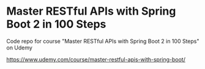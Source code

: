 # Master RESTful APIs with Spring Boot 2 in 100 Steps
Code repo for course "Master RESTful APIs with Spring Boot 2 in 100 Steps" on Udemy

https://www.udemy.com/course/master-restful-apis-with-spring-boot/

